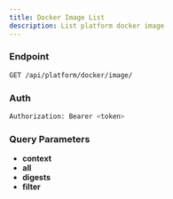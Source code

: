 ```yaml
---
title: Docker Image List
description: List platform docker image
---
```


### Endpoint

```bash
GET /api/platform/docker/image/
```

### Auth

```bash
Authorization: Bearer <token>
```

### Query Parameters

- **context**
- **all**
- **digests**
- **filter**

